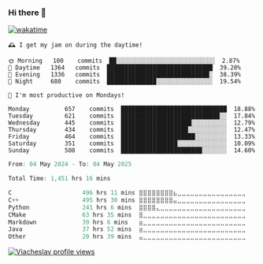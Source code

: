 ### Hi there 👋

[![wakatime](https://wakatime.com/badge/user/018c696b-0bdf-43bb-ab77-72c32d0bf4fe.svg)](https://wakatime.com/@018c696b-0bdf-43bb-ab77-72c32d0bf4fe)

<!-- README-STATS:START -->

```
🕰️ I get my jam on during the daytime!

🌞 Morning  	100    commits	██░░░░░░░░░░░░░░░░░░░░░░░░░░░░	2.87%
🌆 Daytime  	1364   commits	██████████████████████████████	39.20%
🌃 Evening  	1336   commits	█████████████████████████████░	38.39%
🌙 Night    	680    commits	██████████████░░░░░░░░░░░░░░░░	19.54%
```

```
📅 I'm most productive on Mondays!

Monday      	657    commits	██████████████████████████████	18.88%
Tuesday     	621    commits	████████████████████████████░░	17.84%
Wednesday   	445    commits	████████████████████░░░░░░░░░░	12.79%
Thursday    	434    commits	███████████████████░░░░░░░░░░░	12.47%
Friday      	464    commits	█████████████████████░░░░░░░░░	13.33%
Saturday    	351    commits	████████████████░░░░░░░░░░░░░░	10.09%
Sunday      	508    commits	███████████████████████░░░░░░░	14.60%
```

<!-- README-STATS:END -->

<!--START_SECTION:waka-->

```C
From: 04 May 2024 - To: 04 May 2025

Total Time: 1,451 hrs 16 mins

C                    496 hrs 11 mins ⣿⣿⣿⣿⣿⣿⣿⣿⣦⣀⣀⣀⣀⣀⣀⣀⣀⣀⣀⣀⣀⣀⣀⣀⣀   33.71 %
C++                  495 hrs 30 mins ⣿⣿⣿⣿⣿⣿⣿⣿⣤⣀⣀⣀⣀⣀⣀⣀⣀⣀⣀⣀⣀⣀⣀⣀⣀   33.66 %
Python               241 hrs 6 mins  ⣿⣿⣿⣿⣄⣀⣀⣀⣀⣀⣀⣀⣀⣀⣀⣀⣀⣀⣀⣀⣀⣀⣀⣀⣀   16.38 %
CMake                63 hrs 35 mins  ⣿⣀⣀⣀⣀⣀⣀⣀⣀⣀⣀⣀⣀⣀⣀⣀⣀⣀⣀⣀⣀⣀⣀⣀⣀   04.32 %
Markdown             39 hrs 6 mins   ⣶⣀⣀⣀⣀⣀⣀⣀⣀⣀⣀⣀⣀⣀⣀⣀⣀⣀⣀⣀⣀⣀⣀⣀⣀   02.66 %
Java                 37 hrs 52 mins  ⣶⣀⣀⣀⣀⣀⣀⣀⣀⣀⣀⣀⣀⣀⣀⣀⣀⣀⣀⣀⣀⣀⣀⣀⣀   02.57 %
Other                20 hrs 39 mins  ⣤⣀⣀⣀⣀⣀⣀⣀⣀⣀⣀⣀⣀⣀⣀⣀⣀⣀⣀⣀⣀⣀⣀⣀⣀   01.40 %
```

<!--END_SECTION:waka-->

[![Viacheslav profile views](https://u8views.com/api/v1/github/profiles/25109435/views/day-week-month-total-count.svg)](https://u8views.com/github/Mcublog)
